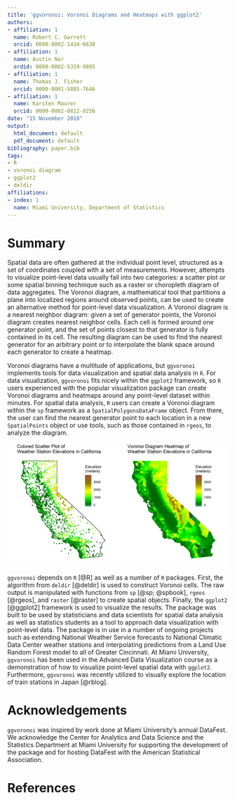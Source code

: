 ```yaml
---
title: 'ggvoronoi: Voronoi Diagrams and Heatmaps with ggplot2'
authors:
- affiliation: 1
  name: Robert C. Garrett
  orcid: 0000-0002-1434-6630
- affiliation: 1
  name: Austin Nar
  ordid: 0000-0002-5319-9805
- affiliation: 1
  name: Thomas J. Fisher
  orcid: 0000-0001-5885-7646
- affiliation: 1
  name: Karsten Maurer
  orcid: 0000-0002-0812-0256
date: "15 November 2018"
output:
  html_document: default
  pdf_document: default
bibliography: paper.bib
tags:
- R
- voronoi diagram
- ggplot2
- deldir
affiliations:
- index: 1
  name: Miami University, Department of Statistics
---
```


# Summary


Spatial data are often gathered at the individual point level, structured as a set of coordinates coupled with a set of measurements. However, attempts to visualize point-level data usually fall into two categories: a scatter plot or some spatial binning technique such as a raster or choropleth diagram of data aggregates. The Voronoi diagram, a mathematical tool that partitions a plane into localized regions around observed points, can be used to create an alternative method for point-level data visualization. A Voronoi diagram is a nearest neighbor diagram: given a set of generator points, the Voronoi diagram creates nearest neighbor cells. Each cell is formed around one generator point, and the set of points closest to that generator is fully contained in its cell. The resulting diagram can be used to find the nearest generator for an arbitrary point or to interpolate the blank space around each generator to create a heatmap.

Voronoi diagrams have a multitude of applications, but ``ggvoronoi`` implements tools for data visualization and spatial data analysis in ``R``. For data visualization, ``ggvoronoi`` fits nicely within the ``ggplot2`` framework, so ``R`` users experienced with the popular visualization package can create Voronoi diagrams and heatmaps around any point-level dataset within minutes. For spatial data analysis, ``R`` users can create a Voronoi diagram within the ``sp`` framework as a ``SpatialPolygonsDataFrame`` object. From there, the user can find the nearest generator point to each location in a new ``SpatialPoints`` object or use tools, such as those contained in ``rgeos``, to analyze the diagram.

![Comparison of a colored scatter plot and Voronoi diagram heatmap. The data containing the National Climatic Data Center weather station coordinates and elevations are included in the package, and the code for this plot is in the package vignette.](california.jpeg)

``ggvoronoi`` depends on ``R`` [@R] as well as a number of ``R`` packages. First, the algorithm from ``deldir`` [@deldir] is used to construct Voronoi cells. The raw output is manipulated with functions from ``sp`` [@sp; @spbook], ``rgeos`` [@rgeos], and ``raster`` [@raster] to create spatial objects. Finally, the ``ggplot2`` [@ggplot2] framework is used to visualize the results. The package was built to be used by statisticians and data scientists for spatial data analysis as well as statistics students as a tool to approach data visualization with point-level data. The package is in use in a number of ongoing projects such as extending National Weather Service forecasts to National Climatic Data Center weather stations and interpolating predictions from a Land Use Random Forest model to all of Greater Cincinnati. At Miami University, ``ggvoronoi`` has been used in the Advanced Data Visualization course as a demonstration of how to visualize point-level spatial data with ``ggplot2``. Furthermore, ``ggvoronoi`` was recently utilized to visually explore the location of train stations in Japan [@rblog]. 


# Acknowledgements


``ggvoronoi`` was inspired by work done at Miami University’s annual DataFest. We acknowledge the Center for Analytics and Data Science and the Statistics Department at Miami University for supporting the development of the package and for hosting DataFest with the American Statistical Association. 


# References


